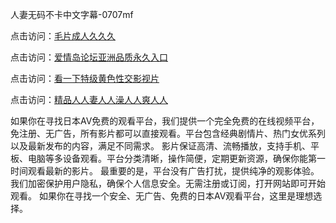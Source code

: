 人妻无码不卡中文字幕-0707mf

点击访问：<a href="https://bered.pages.dev/">毛片成人久久久</a>

点击访问：<a href="https://bered.pages.dev/">爱情岛论坛亚洲品质永久入口</a>

点击访问：<a href="https://bered.pages.dev/">看一下特级黄色性交影视片</a>

点击访问：<a href="https://bered.pages.dev/">精品人人妻人人澡人人爽人人</a>

如果你在寻找日本AV免费的观看平台，我们提供一个完全免费的在线视频平台，免注册、无广告，所有影片都可以直接观看。平台包含经典剧情片、热门女优系列以及最新发布的内容，满足不同需求。
影片保证高清、流畅播放，支持手机、平板、电脑等多设备观看。平台分类清晰，操作简便，定期更新资源，确保你能第一时间观看最新的影片。
最重要的是，平台没有广告打扰，提供纯净的观影体验。我们加密保护用户隐私，确保个人信息安全。无需注册或订阅，打开网站即可开始观看。
如果你在寻找一个安全、无广告、免费的日本AV观看平台，这里是理想选择。

<span style="display:none;">[Canonical link](https://github.com/df20250707/df20250707 ）</span>


